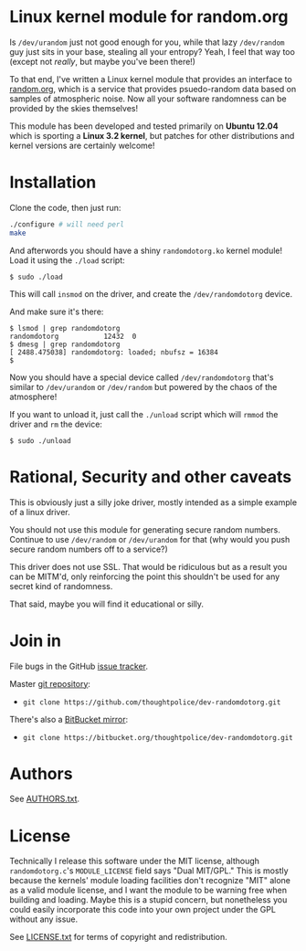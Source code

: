 # Linux kernel module for random.org

Is `/dev/urandom` just not good enough for you, while that lazy
`/dev/random` guy just sits in your base, stealing all your entropy?
Yeah, I feel that way too (except not *really*, but maybe you've been
there!)

To that end, I've written a Linux kernel module that provides an
interface to [random.org](http://random.org), which is a service that
provides psuedo-random data based on samples of atmospheric noise. Now
all your software randomness can be provided by the skies themselves!

This module has been developed and tested primarily on **Ubuntu
12.04** which is sporting a **Linux 3.2 kernel**, but patches for
other distributions and kernel versions are certainly welcome!

# Installation

Clone the code, then just run:

```bash
./configure # will need perl
make
```

And afterwords you should have a shiny `randomdotorg.ko` kernel
module! Load it using the `./load` script:

    $ sudo ./load
	
This will call `insmod` on the driver, and create the `/dev/randomdotorg`
device.

And make sure it's there:

    $ lsmod | grep randomdotorg
    randomdotorg           12432  0
    $ dmesg | grep randomdotorg
	[ 2488.475038] randomdotorg: loaded; nbufsz = 16384
	$ 

Now you should have a special device called `/dev/randomdotorg` that's
similar to `/dev/urandom` or `/dev/random` but powered by the chaos of
the atmosphere!

If you want to unload it, just call the `./unload` script which will
`rmmod` the driver and `rm` the device:

    $ sudo ./unload


# Rational, Security and other caveats

This is obviously just a silly joke driver, mostly intended as a
simple example of a linux driver.

You should not use this module for generating secure random
numbers. Continue to use `/dev/random` or `/dev/urandom` for that (why
would you push secure random numbers off to a service?)

This driver does not use SSL. That would be ridiculous but as a result
you can be MITM'd, only reinforcing the point this shouldn't be used
for any secret kind of randomness.

That said, maybe you will find it educational or silly.

# Join in

File bugs in the GitHub [issue tracker][].

Master [git repository][gh]:

* `git clone https://github.com/thoughtpolice/dev-randomdotorg.git`

There's also a [BitBucket mirror][bb]:

* `git clone https://bitbucket.org/thoughtpolice/dev-randomdotorg.git`

# Authors

See [AUTHORS.txt](https://raw.github.com/thoughtpolice/dev-randomdotorg/master/AUTHORS.txt).

# License

Technically I release this software under the MIT license, although
`randomdotorg.c`'s `MODULE_LICENSE` field says "Dual MIT/GPL." This is
mostly because the kernels' module loading facilities don't recognize
"MIT" alone as a valid module license, and I want the module to be
warning free when building and loading. Maybe this is a stupid
concern, but nonetheless you could easily incorporate this code into
your own project under the GPL without any issue.

See
[LICENSE.txt](https://raw.github.com/thoughtpolice/dev-randomdotorg/master/LICENSE.txt)
for terms of copyright and redistribution.

[issue tracker]: http://github.com/thoughtpolice/dev-randomdotorg/issues
[gh]: http://github.com/thoughtpolice/dev-randomdotorg
[bb]: http://bitbucket.org/thoughtpolice/dev-randomdotorg
